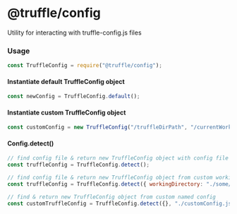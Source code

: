 # @truffle/config
Utility for interacting with truffle-config.js files

### Usage
 ```javascript
const TruffleConfig = require("@truffle/config");
```

#### Instantiate default TruffleConfig object
 ```javascript
const newConfig = TruffleConfig.default();
```

#### Instantiate custom TruffleConfig object
 ```javascript
const customConfig = new TruffleConfig("/truffleDirPath", "/currentWorkingDirPath", networkObj);
```

#### Config.detect()
 ```javascript
// find config file & return new TruffleConfig object with config file settings (cwd)
const truffleConfig = TruffleConfig.detect();

// find config file & return new TruffleConfig object from custom working dir
const truffleConfig = TruffleConfig.detect({ workingDirectory: "./some/Path" });

// find & return new TruffleConfig object from custom named config
const customTruffleConfig = TruffleConfig.detect({}, "./customConfig.js");
 ```
